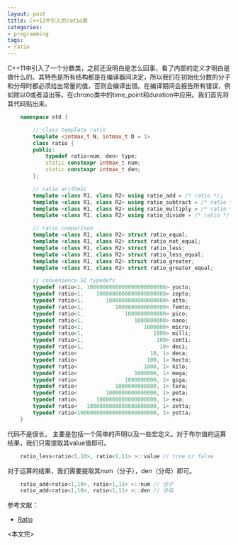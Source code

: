 ```yaml
---
layout: post
title: C++11中引入的ratio类
categories:
- programming
tags:
- ratio
---
```


C++11中引入了一个分数类，之前还没明白是怎么回事，看了内部的定义才明白是做什么的。其特色是所有结构都是在编译器间决定，所以我们在初始化分数的分子和分母时都必须给出常量的值，否则会编译出错。在编译期间会报告所有错误，例如除以0或者溢出等。在chrono类中的time_point和duration中应用。我们首先将其代码贴出来。

```cpp
	namespace std {

		// class template ratio
		template <intmax_t N, intmax_t D = 1>
		class ratio {
		public:
			typedef ratio<num, den> type;
			static constexpr intmax_t num;
			static constexpr intmax_t den;
		};

		// ratio arithmic
		template <class R1, class R2> using ratio_add = /* ratio */;
		template <class R1, class R2> using ratio_subtract = /* ratio */;
		template <class R1, class R2> using ratio_multiply = /* ratio */;
		template <class R1, class R2> using ratio_divide = /* ratio */;

		// ratio comparison
		template <class R1, class R2> struct ratio_equal;
		template <class R1, class R2> struct ratio_not_equal;
		template <class R1, class R2> struct ratio_less;
		template <class R1, class R2> struct ratio_less_equal;
		template <class R1, class R2> struct ratio_greater;
		template <class R1, class R2> struct ratio_greater_equal;

		// convenience SI typedefs
		typedef ratio<1, 1000000000000000000000000> yocto;
		typedef ratio<1,    1000000000000000000000> zepto;
		typedef ratio<1,       1000000000000000000> atto;   
		typedef ratio<1,          1000000000000000> femto;  
		typedef ratio<1,             1000000000000> pico;   
		typedef ratio<1,                1000000000> nano;   
		typedef ratio<1,                   1000000> micro;  
		typedef ratio<1,                      1000> milli;  
		typedef ratio<1,                       100> centi;  
		typedef ratio<1,                        10> deci;   
		typedef ratio<                       10, 1> deca;   
		typedef ratio<                      100, 1> hecto;  
		typedef ratio<                     1000, 1> kilo;   
		typedef ratio<                  1000000, 1> mega;   
		typedef ratio<               1000000000, 1> giga;   
		typedef ratio<            1000000000000, 1> tera;   
		typedef ratio<         1000000000000000, 1> peta;   
		typedef ratio<      1000000000000000000, 1> exa;    
		typedef ratio<   1000000000000000000000, 1> zetta;
		typedef ratio<1000000000000000000000000, 1> yotta;
	}
```

代码不是很长， 主要是包括一个简单的声明以及一些宏定义。对于布尔值的运算结果，我们只需提取其value值即可。

```cpp
	ratio_less<ratio<1,10>, ratio<1,11> >::value // true or false
```

对于运算的结果，我们需要提取其num（分子），den（分母）即可。

```cpp
	ratio_add<ratio<1,10>, ratio<1,11> >::num // 分子
	ratio_add<ratio<1,10>, ratio<1,11> >::den // 分母
```

参考文献：

+ <a href="http://en.cppreference.com/w/cpp/header/ratio" target="_blank"> Ratio</a>

<本文完\>
